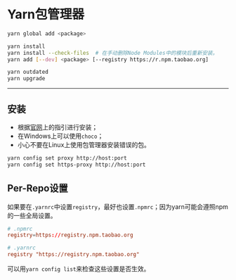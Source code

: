 # Yarn包管理器

```sh
yarn global add <package>

yarn install
yarn install --check-files  # 在手动删除Node Modules中的模块后重新安装。
yarn add [--dev] <package> [--registry https://r.npm.taobao.org]

yarn outdated
yarn upgrade
```

---

## 安装

- 根据[官网](https://yarnpkg.com/en/docs/install)上的指引进行安装；
- 在Windows上可以使用`choco`；
- 小心不要在Linux上使用包管理器安装错误的包。

```sh
yarn config set proxy http://host:port
yarn config set https-proxy http://host:port
```

## Per-Repo设置

如果要在`.yarnrc`中设置`registry`，最好也设置`.npmrc`；因为yarn可能会遵照npm的一些全局设置。

```conf
# .npmrc
registry=https://registry.npm.taobao.org

# .yarnrc
registry "https://registry.npm.taobao.org"
```

可以用`yarn config list`来检查这些设置是否生效。
